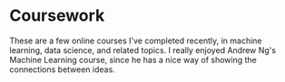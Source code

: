# Coursework

These are a few online courses I've completed recently, in machine learning, data science, and related topics.
I really enjoyed Andrew Ng's Machine Learning course, since he has a nice way of showing the connections between ideas.
